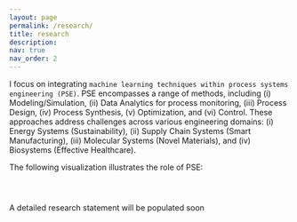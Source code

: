 ```yaml
---
layout: page
permalink: /research/
title: research
description:
nav: true
nav_order: 2
---
```


I focus on integrating `machine learning techniques within process systems engineering (PSE)`. PSE encompasses a range of methods, including (i) Modeling/Simulation, (ii) Data Analytics for process monitoring, (iii) Process Design, (iv) Process Synthesis, (v) Optimization, and (vi) Control. These approaches address challenges across various engineering domains: (i) Energy Systems (Sustainability), (ii) Supply Chain Systems (Smart Manufacturing), (iii) Molecular Systems (Novel Materials), and (iv) Biosystems (Effective Healthcare).

The following visualization illustrates the role of PSE:
<!-- <!DOCTYPE html> -->
<meta charset="utf-8">
<script src="https://cdnjs.cloudflare.com/ajax/libs/d3/3.5.17/d3.min.js"></script>
<script src="https://d3js.org/d3.v3.min.js"></script>
<style>

.svg-container {
  display: block;
  border: none; /* Adjusted border for visibility */
  position: relative;
  width: 80%; /* Custom width */
  padding-bottom: 60%; /* Aspect ratio adjustment */
  vertical-align: middle;
  overflow: auto; /* Enable scroll if content overflows */
  background-color: #f9f9f9; /* Light background color */
  box-shadow: 3px 3px 8px rgba(0, 0, 0, 0.2); /* Subtle shadow */
  margin: 20px auto; /* Center align with margin */
  cursor: pointer; /* Change cursor to pointer */
  opacity: 0.8; /* 80% transparency */
}

.svg-content {
  display: inline-block;
  position: absolute;
  top: 0;
  left: 0;
}

path.link {
  fill: none;
  stroke: #31352e;
  stroke-width: 1.5px;
}
 
path.link.phdCurrent {
  stroke: #FF0000;
  stroke-width: 2px;
}
 
path.link.phdGraduate {
  stroke: #FF7F50;
  stroke-width: 2px;
}

path.link.mtechCurrent {
  stroke: #32CD32;
  stroke-width: 2px;
}

path.link.mtechGraduate {
  stroke: #00BFFF;
  stroke-width: 2px;
}

path.link.ddCurrent {
  stroke: #7B68EE;
  stroke-width: 2px;
}
 
path.link.ddGraduate {
  stroke: #FF4500;
  sstroke-width: 2px;
}

path.link.unknown {
  stroke: #b3b3b3;
}
 
circle {
  fill: #ccc;
  stroke: #292929;
  stroke-width: 1px;
}
 
text {
  fill: #000;
  font: 25px sans-serif;
  pointer-events: none;
}
 
</style>
<body>
  <header>
  </header>
  <!-- container for force layout visualisation  -->
  <div id="container" class="svg-container">
  </div>  
<script>
 
// fetch the data
d3.csv("/sa-prana/assets/data/automation_net.csv", function(error, links) {

var nodes = {},
  nodeGroup = {};

// Compute the distinct nodes from the links.
links.forEach(function(link) {
    link.source = nodes[link.source] || 
        (nodes[link.source] = {nameS: link.source});
    link.target = nodes[link.target] || 
        (nodes[link.target] = {nameT: link.target});
    link.value = +link.value;
    nodeGroup[link.target.nameT] = link.group;});
 
var width = 960,
    height = 800,
    color = d3.scale.category10();
 
var force = d3.layout.force()
    .nodes(d3.values(nodes))
    .links(links)
    .size([width, height])
    .linkStrength(0.5)//** by default 1
    .friction(0.9)
    .linkDistance(linkLength)
    .charge(-10000) //** -ve value: repulsion
    .gravity(0.05) //** spring attraction btw nodes.
    .theta(0.8)
    .alpha(0.1)
    .on("tick", tick)
    .start();

// Initial positions for PSE, technique nodes, and application nodes
nodes["PSE"].fx = width * 0.15; // Fix PSE on the left
nodes["PSE"].fy = height * 0.5;

const techniqueNodes = ["Modeling/Simulation", "Optimization", "Process Synthesis", "Control", "Process Design", "Data Analytics"];
const applicationNodes = ["Energy Systems", "Molecular Systems", "Supply Chain Systems", "Biosystems"];

// Set initial positions for technique nodes (clustered towards the center)
techniqueNodes.forEach(function (node, i) {
    nodes[node].x = width * 0.35 + Math.random() * 100; // Randomize a bit
    nodes[node].y = height * 0.5 + i * 60;
});

// Set initial positions for application nodes (on the right)
applicationNodes.forEach(function (node, i) {
    nodes[node].x = width * 0.65 + Math.random() * 100;
    nodes[node].y = height * 0.3 + i * 100;
});


links.forEach(function(link) {
	if (link.value == 1) {
		link.type = "phdCurrent";
	} else if (link.value == 2) {
		link.type = "phdGraduate";
  } else if (link.value == 3) {
    link.type = "mtechCurrent";
  } else if (link.value == 4) {
    link.type = "mtechGraduate";
  } else if (link.value == 5) {
    link.type = "ddCurrent";
  } else if (link.value == 6) {
    link.type = "ddGraduate";
  } else {
    link.type = "unknown";
  }
});
 
var svg = d3.select("div#container").append("svg")
    .attr("preserveAspectRatio", "xMinYMin meet")
    .attr("viewBox", "10 -20 960 800") //** Manually enter width and height. should be same as earlier defined
    .classed("svg-content", true);
    //.attr("width", width)
    //.attr("height", height);
 
// build the arrow.
svg.append("svg:defs").selectAll("marker")
    .data(["end"])      // Different link/path types can be defined here
  .enter().append("svg:marker")    // This section adds in the arrows
    .attr("id", String)
    .attr("viewBox", "0 -5 10 10")
    .attr("refX", 15)
    .attr("refY", -1.5)
    .attr("markerWidth", 6)
    .attr("markerHeight", 6)
    .attr("orient", "auto")
  .append("svg:path")
    .attr("d", "M0,-5L10,0L0,5");
 
// define the nodes
var node = svg.selectAll(".node")
    .data(force.nodes())
  .enter().append("g")
    .attr("class", "node")
    .attr("cursor", "pointer")
    .on("mouseover", mouseover)
    .on("mouseout", mouseout)
    .call(force.drag);
    
// add the links and the arrows
var path = svg.append("svg:g").selectAll("path")
    .data(force.links())
  .enter().append("svg:path")
    .attr("class", function(d) { return "link " + d.type; })
    .attr("marker-end", "url(#end)");
 

     
// add the nodes
node.append("circle")
    .attr("r", function(d)
      {if (d.nameS) {
        return 20;} /* radius for source node */
      if (d.nameT) {
        return 20;}}) /* radius for target node */
    .style("fill", function(d)
      {if (d.nameS) {
        return "red";} /* color for source node */
      if (d.nameT) {
        return color(nodeGroup[d.nameT]);} /* color for target node */
      return "#7a7a7a"; }); 

// add the text 
node.append("text")
    .attr("x", 12)
    .attr("dy", ".35em")
    .text(function(d) 
    {if (d.nameS) {
        return d.nameS;} 
      if (d.nameT) {
        return d.nameT;}});
 
// add the curvy lines
function tick() {
    path.attr("d", function(d) {
        var dx = d.target.x - d.source.x,
            dy = d.target.y - d.source.y,
            dr = Math.sqrt(dx * dx + dy * dy);
        return "M" + 
            d.source.x + "," + 
            d.source.y + "A" + 
            dr + "," + dr + " 0 0,1 " + 
            d.target.x + "," + 
            d.target.y;
    });
 
    node
        .attr("transform", function(d) { 
		    return "translate(" + d.x + "," + d.y + ")"; });
}
 
// action to take on mouse over
function mouseover() {
    d3.select(this).select("text").transition()
        .duration(750)
        .ease("elastic")
        .attr("x", 22)
        .style("fill", "#39ff14")        // Bright green text color
        .style("stroke", "black")        // Black outline
        .style("stroke-width", "1px")    // Thicker outline
        .style("font", "35px times");
    d3.select(this).select("circle").transition()
        .duration(750)
        .ease("elastic")
        .attr("r", 30);
}
 
// action to take on mouse double out
function mouseout() {
    d3.select(this).select("circle").transition()
        .duration(200)
        .ease("quad")
        .attr("r", function(d)
          {if (d.nameS) {
            return 20;} 
          if (d.nameT) {
            return 20;}});
    d3.select(this).select("text").transition()
        .duration(200)
        .ease("quad")
        .attr("x", 12)
        .style("stroke", "none")
        .style("fill", "black")
        .style("stroke", "none")
        .style("font", "25px sans-serif");
}

function linkLength(link){
	if (link.value == 1 || link.value == 1 || link.value == 1) {
		return 60;
	} else if (link.value == 1 || link.value == 1 || link.value == 1) {
		return 50;
  } else {
    return 50;
  }
}

});
 
</script>
</body>
<!-- </html> -->

A detailed research statement will be populated soon  <i class="fa-solid fa-cloud-arrow-up"></i><i class="fa-solid fa-spinner"></i>
